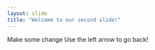```yaml
---
layout: slide
title: "Welcome to our second slide!"
---
```

Make some change
Use the left arrow to go back!
